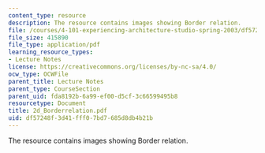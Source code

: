```yaml
---
content_type: resource
description: The resource contains images showing Border relation.
file: /courses/4-101-experiencing-architecture-studio-spring-2003/df57248f3d41fff07bd7685d8db4b21b_2d_Borderrelation.pdf
file_size: 415890
file_type: application/pdf
learning_resource_types:
- Lecture Notes
license: https://creativecommons.org/licenses/by-nc-sa/4.0/
ocw_type: OCWFile
parent_title: Lecture Notes
parent_type: CourseSection
parent_uid: fda8192b-6a99-ef00-d5cf-3c66599495b8
resourcetype: Document
title: 2d_Borderrelation.pdf
uid: df57248f-3d41-fff0-7bd7-685d8db4b21b
---
```

The resource contains images showing Border relation.